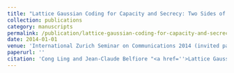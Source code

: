 ```yaml
---
title: "Lattice Gaussian Coding for Capacity and Secrecy: Two Sides of One Coin"
collection: publications
category: manuscripts
permalink: /publication/lattice-gaussian-coding-for-capacity-and-secrecy-two-sides-of-one-coin
date: 2014-01-01
venue: 'International Zurich Seminar on Communications 2014 (invited paper).'
paperurl: ''
citation: 'Cong Ling and Jean-Claude Belfiore "<a href=''>Lattice Gaussian Coding for Capacity and Secrecy: Two Sides of One Coin</a>", International Zurich Seminar on Communications 2014 (invited paper).'
---
```

